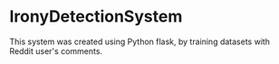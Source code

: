 # IronyDetectionSystem
This system was created using Python flask, by training datasets with Reddit user's comments.

